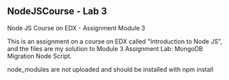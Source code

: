 ## NodeJSCourse - Lab 3
Node JS Course on EDX - Assignment Module 3

This is an assignment on a course on EDX called "Introduction to Node JS", and the files
are my solution to Module 3 Assignment Lab: MongoDB Migration Node Script.

node_modules are not uploaded and should be installed with npm install
